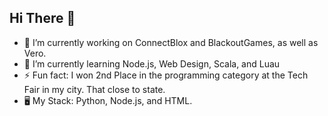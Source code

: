 ## Hi There 👋

- 🔭 I’m currently working on ConnectBlox and BlackoutGames, as well as Vero.
- 🌱 I’m currently learning Node.js, Web Design, Scala, and Luau
- ⚡ Fun fact: I won 2nd Place in the programming category at the Tech Fair in my city. That close to state.
- 🖥 My Stack: Python, Node.js, and HTML.


